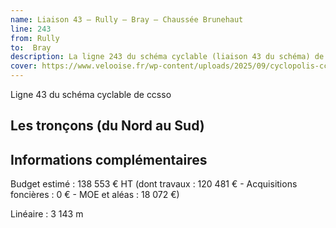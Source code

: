 ```yaml
---
name: Liaison 43 – Rully – Bray – Chaussée Brunehaut
line: 243
from: Rully
to:  Bray 
description: La ligne 243 du schéma cyclable (liaison 43 du schéma) de ccsso reliera Rully à Bray 
cover: https://www.velooise.fr/wp-content/uploads/2025/09/cyclopolis-ccsso-243.jpg
---
```

Ligne 43 du schéma cyclable de ccsso
## Les tronçons (du Nord au Sud)

## Informations complémentaires

Budget estimé : 138 553 € HT (dont travaux : 120 481 € - Acquisitions foncières : 0 € - MOE et aléas : 18 072 €)

Linéaire : 3 143 m

